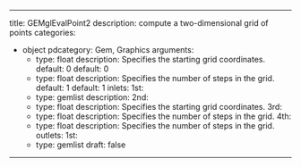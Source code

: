 
---
title: GEMglEvalPoint2
description: compute a two-dimensional grid of points
categories:
  - object
pdcategory: Gem, Graphics
arguments:
    - type: float
      description: Specifies the starting grid coordinates.
      default: 0
      default: 0
    - type: float
      description: Specifies the number of steps in the grid.
      default: 1
      default: 1
inlets:
  1st:
    - type: gemlist
      description:
  2nd:
    - type: float
      description: Specifies the starting grid coordinates.
  3rd:
    - type: float
      description: Specifies the number of steps in the grid.
  4th:
    - type: float
      description: Specifies the number of steps in the grid.
outlets:
  1st:
    - type: gemlist
draft: false
---

